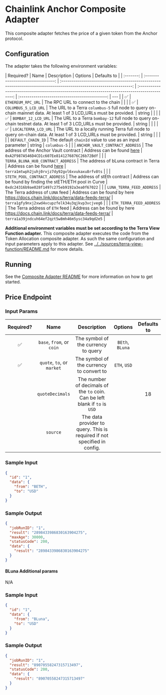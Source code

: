 # Chainlink Anchor Composite Adapter

This composite adapter fetches the price of a given token from the Anchor protocol.

## Configuration

The adapter takes the following environment variables:

| Required? |                Name                |                                                     Description                                                      |                                             Options                                             |                  Defaults to                   |
| :-------: | :--------------------------------: | :------------------------------------------------------------------------------------------------------------------: | :---------------------------------------------------------------------------------------------: | :--------------------------------------------: | --- |
|    ✅     |         `ETHEREUM_RPC_URL`         |                                         The RPC URL to connect to the chain                                          |                                                                                                 |                                                |
|    ✅     |        `COLUMBUS_5_LCD_URL`        | The URL to a Terra `columbus-5` full node to query on-chain mainnet data. At least 1 of 3 LCD_URLs must be provided. |                                             string                                              |                                                |     |
|    ✅     |        `BOMBAY_12_LCD_URL`         | The URL to a Terra `bombay-12` full node to query on-chain testnet data. At least 1 of 3 LCD_URLs must be provided.  |                                             string                                              |                                                |     |
|    ✅     |        `LOCALTERRA_LCD_URL`        |   The URL to a locally running Terra full node to query on-chain data. At least 1 of 3 LCD_URLs must be provided.    |                                             string                                              |                                                |     |
|           |         `DEFAULT_CHAIN_ID`         |                               The default `chainId` value to use as an input parameter                               |                                             string                                              |                  `columbus-5`                  |
|           |  `ANCHOR_VAULT_CONTRACT_ADDRESS`   |                                       The address of the Anchor Vault contract                                       | Address can be found [here](https://docs.anchorprotocol.com/smart-contracts/deployed-contracts) |  `0xA2F987A546D4CD1c607Ee8141276876C26b72Bdf`  |
|           | `TERRA_BLUNA_HUB_CONTRACT_ADDRESS` |                                        The address of bLuna contract in Terra                                        | Address can be found [here](https://docs.anchorprotocol.com/smart-contracts/deployed-contracts) | `terra1mtwph2juhj0rvjz7dy92gvl6xvukaxu8rfv8ts` |
|           |   `STETH_POOL_CONTRACT_ADDRESS`    |                                            The address of stEth contract                                             |                   Address can be found by finding the stETH/ETH pool in Curve                   |  `0xdc24316b9ae028f1497c275eb9192a3ea0f67022`  |
|           |     `LUNA_TERRA_FEED_ADDRESS`      |                                           The Terra address of `LUNA` feed                                           |        Address can be found by here https://docs.chain.link/docs/terra/data-feeds-terra/        | `terra1gfy9nxj2xwd4vcupzfelk34u3qjkvp3vcjveg6` |
|           |      `ETH_TERRA_FEED_ADDRESS`      |                                           The Terra address of `ETH` feed                                            |        Address can be found by here https://docs.chain.link/docs/terra/data-feeds-terra/        | `terra1a39jndcuh64ef2qzt5w8mh46m5ysc34a9qd2e5` |

**Additional environment variables must be set according to the Terra View Function adapter.**
This composite adapter executes the code from the Token Allocation composite adapter. As such the same configuration and input parameters apply to this adapter. See [../../sources/terra-view-function/README.md](../../sources/terra-view-function/README.md) for more details.

## Running

See the [Composite Adapter README](../README.md) for more information on how to get started.

## Price Endpoint

### Input Params

| Required? |            Name            |                                 Description                                 |     Options     | Defaults to |
| :-------: | :------------------------: | :-------------------------------------------------------------------------: | :-------------: | :---------: |
|    ✅     | `base`, `from`, or `coin`  |                     The symbol of the currency to query                     | `BEth`, `BLuna` |             |
|    ✅     | `quote`, `to`, or `market` |                  The symbol of the currency to convert to                   |  `ETH`, `USD`   |             |
|           |      `quoteDecimals`       | The number of decimals of the `to` coin. Can be left blank if `to` is `USD` |                 |     18      |
|           |          `source`          |  The data provider to query. This is required if not specified in config.   |                 |             |

### Sample Input

```json
{
  "id": "1",
  "data": {
    "from": "BETH",
    "to": "USD"
  }
}
```

### Sample Output

```json
{
  "jobRunID": "1",
  "result": "2898433986830163904275",
  "maxAge": 30000,
  "statusCode": 200,
  "data": {
    "result": "2898433986830163904275"
  }
}
```

#### BLuna Additional params

N/A

### Sample Input

```json
{
  "id": "1",
  "data": {
    "from": "BLuna",
    "to": "USD"
  }
}
```

### Sample Output

```json
{
  "jobRunID": "1",
  "result": "89070558247315713497",
  "statusCode": 200,
  "data": {
    "result": "89070558247315713497"
  }
}
```
